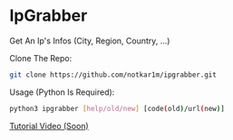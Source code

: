 # IpGrabber
Get An Ip's Infos (City, Region, Country, ...)

Clone The Repo:
```sh
git clone https://github.com/notkar1m/ipgrabber.git
```
Usage (Python Is Required):
```sh
python3 ipgrabber [help/old/new] [code(old)/url(new)]
```

[Tutorial Video (Soon)](https://youtube.com)
